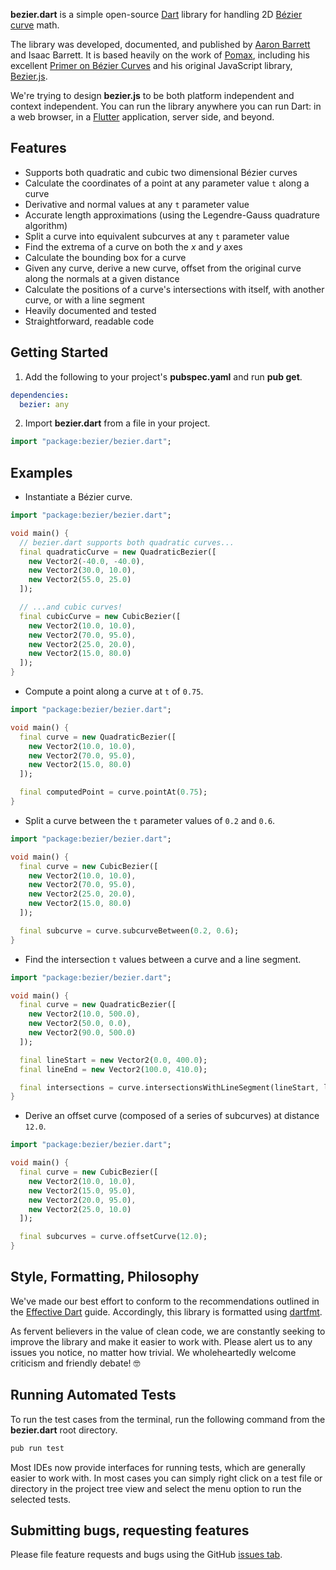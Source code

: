 **bezier.dart** is a simple open-source [Dart](https://www.dartlang.org/) library for handling 2D [Bézier curve](https://en.wikipedia.org/wiki/B%C3%A9zier_curve) math.

The library was developed, documented, and published by [Aaron Barrett](http://www.aaronbarrett.com) and Isaac Barrett.  It is based heavily on the work of [Pomax](https://pomax.github.io/), including his excellent [Primer on Bézier Curves](https://pomax.github.io/bezierinfo/) and his original JavaScript library, [Bezier.js](https://pomax.github.io/bezierjs/).

We're trying to design **bezier.js** to be both platform independent and context independent.  You can run the library anywhere you can run Dart: in a web browser, in a [Flutter](https://flutter.io/) application, server side, and beyond.

## Features

- Supports both quadratic and cubic two dimensional Bézier curves
- Calculate the coordinates of a point at any parameter value `t` along a curve
- Derivative and normal values at any `t` parameter value
- Accurate length approximations (using the Legendre-Gauss quadrature algorithm)
- Split a curve into equivalent subcurves at any `t` parameter value
- Find the extrema of a curve on both the *x* and *y* axes
- Calculate the bounding box for a curve
- Given any curve, derive a new curve, offset from the original curve along the normals at a given distance
- Calculate the positions of a curve's intersections with itself, with another curve, or with a line segment
- Heavily documented and tested
- Straightforward, readable code

## Getting Started

1. Add the following to your project's **pubspec.yaml** and run **pub get**.

```yaml
dependencies:
  bezier: any
```

2. Import **bezier.dart** from a file in your project.

```dart
import "package:bezier/bezier.dart";
```

## Examples

* Instantiate a Bézier curve.

```dart
import "package:bezier/bezier.dart";

void main() {
  // bezier.dart supports both quadratic curves...
  final quadraticCurve = new QuadraticBezier([
    new Vector2(-40.0, -40.0),
    new Vector2(30.0, 10.0),
    new Vector2(55.0, 25.0)
  ]);

  // ...and cubic curves!
  final cubicCurve = new CubicBezier([
    new Vector2(10.0, 10.0),
    new Vector2(70.0, 95.0),
    new Vector2(25.0, 20.0),
    new Vector2(15.0, 80.0)
  ]);
}
```

* Compute a point along a curve at `t` of `0.75`.

```dart
import "package:bezier/bezier.dart";

void main() {
  final curve = new QuadraticBezier([
    new Vector2(10.0, 10.0),
    new Vector2(70.0, 95.0),
    new Vector2(15.0, 80.0)
  ]);

  final computedPoint = curve.pointAt(0.75);
}
```

* Split a curve between the `t` parameter values of `0.2` and `0.6`.

```dart
import "package:bezier/bezier.dart";

void main() {
  final curve = new CubicBezier([
    new Vector2(10.0, 10.0),
    new Vector2(70.0, 95.0),
    new Vector2(25.0, 20.0),
    new Vector2(15.0, 80.0)
  ]);

  final subcurve = curve.subcurveBetween(0.2, 0.6);
}
```

* Find the intersection `t` values between a curve and a line segment.

```dart
import "package:bezier/bezier.dart";

void main() {
  final curve = new QuadraticBezier([
    new Vector2(10.0, 500.0),
    new Vector2(50.0, 0.0),
    new Vector2(90.0, 500.0)
  ]);

  final lineStart = new Vector2(0.0, 400.0);
  final lineEnd = new Vector2(100.0, 410.0);

  final intersections = curve.intersectionsWithLineSegment(lineStart, lineEnd);
}
```

* Derive an offset curve (composed of a series of subcurves) at distance `12.0`.

```dart
import "package:bezier/bezier.dart";

void main() {
  final curve = new CubicBezier([
    new Vector2(10.0, 10.0),
    new Vector2(15.0, 95.0),
    new Vector2(20.0, 95.0),
    new Vector2(25.0, 10.0)
  ]);

  final subcurves = curve.offsetCurve(12.0);
}
```

## Style, Formatting, Philosophy

We've made our best effort to conform to the recommendations outlined in the [Effective Dart](https://www.dartlang.org/guides/language/effective-dart) guide.  Accordingly, this library is formatted using [dartfmt](https://github.com/dart-lang/dart_style).

As fervent believers in the value of clean code, we are constantly seeking to improve the library and make it easier to work with.  Please alert us to any issues you notice, no matter how trivial.  We wholeheartedly welcome criticism and friendly debate!  :nerd_face:

## Running Automated Tests

To run the test cases from the terminal, run the following command from the **bezier.dart** root directory.

```bash
pub run test
```

Most IDEs now provide interfaces for running tests, which are generally easier to work with.  In most cases you can simply right click on a test file or directory in the project tree view and select the menu option to run the selected tests.

## Submitting bugs, requesting features

Please file feature requests and bugs using the GitHub [issues tab](https://github.com/aab29/bezier.dart/issues).
